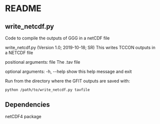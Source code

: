 # README #

## write_netcdf.py ##
Code to compile the outputs of GGG in a netCDF file


write_netcdf.py (Version 1.0; 2019-10-18; SR)
This writes TCCON outputs in a NETCDF file

positional arguments:
  file        The .tav file

optional arguments:
  -h, --help  show this help message and exit


Run from the directory where the GFIT outputs are saved with:

	python /path/to/write_netcdf.py tavfile

## Dependencies ##

netCDF4 package